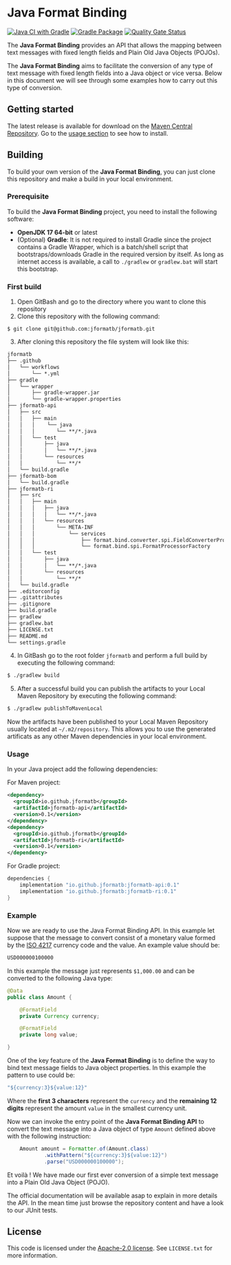 # Java Format Binding

[![Java CI with Gradle](https://github.com/jformatb/jformatb/actions/workflows/gradle.yml/badge.svg)](https://github.com/jformatb/jformatb/actions/workflows/gradle.yml) [![Gradle Package](https://github.com/jformatb/jformatb/actions/workflows/gradle-publish.yml/badge.svg)](https://github.com/jformatb/jformatb/actions/workflows/gradle-publish.yml) [![Quality Gate Status](https://sonarcloud.io/api/project_badges/measure?project=jformatb_jformatb&metric=alert_status)](https://sonarcloud.io/summary/new_code?id=jformatb_jformatb)

The **Java Format Binding** provides an API that allows the mapping between text messages with fixed length fields and Plain Old Java Objects (POJOs).

The **Java Format Binding** aims to facilitate the conversion of any type of text message with fixed length fields into a Java object or vice versa. Below in this document we will see through some examples how to carry out this type of conversion.

## Getting started

The latest release is available for download on the [Maven Central Repository](https://mvnrepository.com/search?q=io.github.jformatb). Go to the [usage section](#usage) to see how to install.

## Building

To build your own version of the **Java Format Binding**, you can just clone this repository and make a build in your local environment.

### Prerequisite

To build the **Java Format Binding** project, you need to install the following software:

 - **OpenJDK 17 64-bit** or latest
 - (Optional) **Gradle**: It is not required to install Gradle since the project contains a Gradle Wrapper, which is a batch/shell script that bootstraps/downloads Gradle in the required version by itself. As long as internet access is available, a call to `./gradlew` or `gradlew.bat` will start this bootstrap.

### First build

 1. Open GitBash and go to the directory where you want to clone this repository
 2. Clone this repository with the following command:

```git
$ git clone git@github.com:jformatb/jformatb.git
```

 3. After cloning this repository the file system will look like this:

```md
jformatb
├── .github
│   └── workflows
│       └── *.yml
├── gradle
│   └── wrapper
│       ├── gradle-wrapper.jar
│       └── gradle-wrapper.properties
├── jformatb-api
│   ├── src
│   │   ├── main
│   │   │    └── java
│   │   │       └── **/*.java
│   │   └── test
│   │       ├── java
│   │       │   └── **/*.java
│   │       └── resources
│   │           └── **/*
│   └── build.gradle
├── jformatb-bom
│   └── build.gradle
├── jformatb-ri
│   ├── src
│   │   ├── main
│   │   │   ├── java
│   │   │   │   └── **/*.java
│   │   │   └── resources
│   │   │       └── META-INF
│   │   │           └── services
│   │   │               ├── format.bind.converter.spi.FieldConverterProvider
│   │   │               └── format.bind.spi.FormatProcessorFactory
│   │   └── test
│   │       ├── java
│   │       │   └── **/*.java
│   │       └── resources
│   │           └── **/*
│   └── build.gradle
├── .editorconfig
├── .gitattributes
├── .gitignore
├── build.gradle
├── gradlew
├── gradlew.bat
├── LICENSE.txt
├── README.md
└── settings.gradle
```

 4. In GitBash go to the root folder `jformatb` and perform a full build by executing the following command:

```bash
$ ./gradlew build
```

 5. After a successful build you can publish the artifacts to your Local Maven Repository by executing the following command:

```bash
$ ./gradlew publishToMavenLocal
```

Now the artifacts have been published to your Local Maven Repository usually located at `~/.m2/repository`. This allows you to use the generated artificats as any other Maven dependencies in your local environment.

### Usage

In your Java project add the following dependencies:

For Maven project:

```xml
<dependency>
  <groupId>io.github.jformatb</groupId>
  <artifactId>jformatb-api</artifactId>
  <version>0.1</version>
</dependency>
<dependency>
  <groupId>io.github.jformatb</groupId>
  <artifactId>jformatb-ri</artifactId>
  <version>0.1</version>
</dependency>
```

For Gradle project:

```groovy
dependencies {
    implementation "io.github.jformatb:jformatb-api:0.1"
    implementation "io.github.jformatb:jformatb-ri:0.1"
}
```

### Example

Now we are ready to use the Java Format Binding API. In this example let suppose that the message to convert consist of a monetary value formed by the [ISO 4217](https://en.wikipedia.org/wiki/ISO_4217) currency code and the value. An example value should be:

```md
USD000000100000
```

In this example the message just represents `$1,000.00` and can be converted to the following Java type:

```java
@Data
public class Amount {

    @FormatField
    private Currency currency;

    @FormatField
    private long value;

}
```

One of the key feature of the **Java Format Binding** is to define the way to bind text message fields to Java object properties. In this example the pattern to use could be:

```java
"${currency:3}${value:12}"
```

Where the **first 3 characters** represent the `currency` and the **remaining 12 digits** represent the amount `value` in the smallest currency unit.

Now we can invoke the entry point of the **Java Format Binding API** to convert the text message into a Java object of type `Amount` defined above with the following instruction:

```java
    Amount amount = Formatter.of(Amount.class)
            .withPattern("${currency:3}${value:12}")
            .parse("USD000000100000");
```

Et voilà ! We have made our first ever conversion of a simple text message into a Plain Old Java Object (POJO).

The official documentation will be available asap to explain in more details the API. In the mean time just browse the repository content and have a look to our JUnit tests.

## License

This code is licensed under the [Apache-2.0 license](https://www.apache.org/licenses/LICENSE-2.0). See `LICENSE.txt` for more information.
